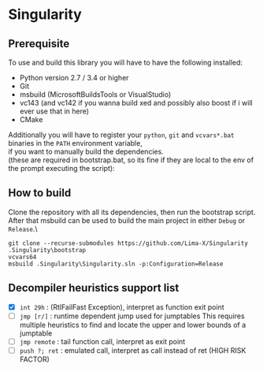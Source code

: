 # Singularity

## Prerequisite
To use and build this library you will have to have the following installed:
- Python version 2.7 / 3.4 or higher
- Git
- msbuild (MicrosoftBuildsTools or VisualStudio)
- vc143 (and vc142 if you wanna build xed and possibly also boost if i will ever use that in here)
- CMake

Additionally you will have to register your `python`, `git` and `vcvars*.bat` binaries in the `PATH` environment variable,\
if you want to manually build the dependencies.\
(these are required in bootstrap.bat, so its fine if they are local to the env of the prompt executing the script):

## How to build
Clone the repository with all its dependencies, then run the bootstrap script.\
After that msbuild can be used to build the main project in either `Debug` or `Release`.\
```
git clone --recurse-submodules https://github.com/Lima-X/Singularity
.Singularity\bootstrap
vcvars64
msbuild .Singularity\Singularity.sln -p:Configuration=Release
```

## Decompiler heuristics support list

- [x] `int 29h` : (RtlFailFast Exception), interpret as function exit point
- [ ] `jmp [r/]` : runtime dependent jump used for jumptables
      This requires multiple heuristics to find and locate the upper and lower bounds of a jumptable
- [ ] `jmp remote` : tail function call, interpret as exit point
- [ ] `push ?; ret` : emulated call, interpret as call instead of ret (HIGH RISK FACTOR)
